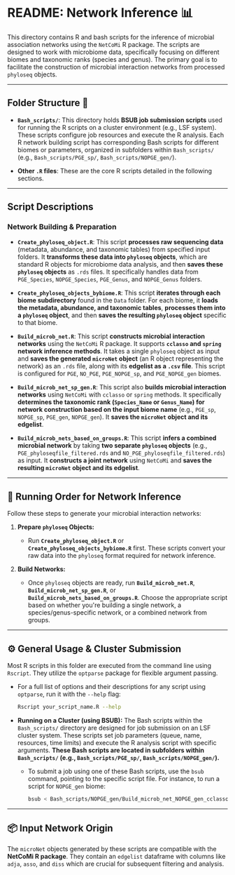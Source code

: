 # README: Network Inference 📊

This directory contains R and bash scripts for the inference of microbial association networks using the `NetCoMi` R package. The scripts are designed to work with microbiome data, specifically focusing on different biomes and taxonomic ranks (species and genus). The primary goal is to facilitate the construction of microbial interaction networks from processed `phyloseq` objects.

---

## Folder Structure 📂

* **`Bash_scripts/`**: This directory holds **BSUB job submission scripts** used for running the R scripts on a cluster environment (e.g., LSF system). These scripts configure job resources and execute the R analysis. Each R network building script has corresponding Bash scripts for different biomes or parameters, organized in subfolders within `Bash_scripts/` (e.g., `Bash_scripts/PGE_sp/`, `Bash_scripts/NOPGE_gen/`).

* **Other `.R` files**: These are the core R scripts detailed in the following sections.

---

## Script Descriptions

### Network Building & Preparation

* **`Create_phyloseq_object.R`**: This script **processes raw sequencing data** (metadata, abundance, and taxonomic tables) from specified input folders. It **transforms these data into `phyloseq` objects**, which are standard R objects for microbiome data analysis, and then **saves these `phyloseq` objects** as `.rds` files. It specifically handles data from `PGE_Species`, `NOPGE_Species`, `PGE_Genus`, and `NOPGE_Genus` folders.

* **`Create_phyloseq_objects_bybiome.R`**: This script **iterates through each biome subdirectory** found in the `Data` folder. For each biome, it **loads the metadata, abundance, and taxonomic tables**, **processes them into a `phyloseq` object**, and then **saves the resulting `phyloseq` object** specific to that biome.

* **`Build_microb_net.R`**: This script **constructs microbial interaction networks** using the `NetCoMi` R package. It supports **`cclasso` and `spring` network inference methods**. It takes a single `phyloseq` object as input and **saves the generated `microNet` object** (an R object representing the network) as an `.rds` file, along with its **edgelist as a `.csv` file**. This script is configured for `PGE`, `NO_PGE`, `PGE_NOPGE_sp`, and `PGE_NOPGE_gen` biomes.

* **`Build_microb_net_sp_gen.R`**: This script also **builds microbial interaction networks** using `NetCoMi` with `cclasso` or `spring` methods. It specifically **determines the taxonomic rank (`Species_Name` or `Genus_Name`) for network construction based on the input biome name** (e.g., `PGE_sp`, `NOPGE_sp`, `PGE_gen`, `NOPGE_gen`). It **saves the `microNet` object and its edgelist**.

* **`Build_microb_nets_based_on_groups.R`**: This script **infers a combined microbial network** by taking **two separate `phyloseq` objects** (e.g., `PGE_phyloseqfile_filtered.rds` and `NO_PGE_phyloseqfile_filtered.rds`) as input. It **constructs a joint network** using `NetCoMi` and **saves the resulting `microNet` object and its edgelist**.

---

## 🚦 Running Order for Network Inference

Follow these steps to generate your microbial interaction networks:

1.  **Prepare `phyloseq` Objects:**
    * Run **`Create_phyloseq_object.R`** or **`Create_phyloseq_objects_bybiome.R`** first. These scripts convert your raw data into the `phyloseq` format required for network inference.

2.  **Build Networks:**
    * Once `phyloseq` objects are ready, run **`Build_microb_net.R`**, **`Build_microb_net_sp_gen.R`**, or **`Build_microb_nets_based_on_groups.R`**. Choose the appropriate script based on whether you're building a single network, a species/genus-specific network, or a combined network from groups.

---

## ⚙️ General Usage & Cluster Submission

Most R scripts in this folder are executed from the command line using `Rscript`. They utilize the `optparse` package for flexible argument passing.

* For a full list of options and their descriptions for any script using `optparse`, run it with the `--help` flag:
    ```bash
    Rscript your_script_name.R --help
    ```

* **Running on a Cluster (using BSUB):**
    The Bash scripts within the `Bash_scripts/` directory are designed for job submission on an LSF cluster system. These scripts set job parameters (queue, name, resources, time limits) and execute the R analysis script with specific arguments. **These Bash scripts are located in subfolders within `Bash_scripts/` (e.g., `Bash_scripts/PGE_sp/`, `Bash_scripts/NOPGE_gen/`).**

    * To submit a job using one of these Bash scripts, use the `bsub` command, pointing to the specific script file. For instance, to run a script for `NOPGE_gen` biome:
        ```bash
        bsub < Bash_scripts/NOPGE_gen/Build_microb_net_NOPGE_gen_cclasso0_1.sh
        ```

---

## 📦 Input Network Origin

The `microNet` objects generated by these scripts are compatible with the **NetCoMi R package**. They contain an `edgelist` dataframe with columns like `adja`, `asso`, and `diss` which are crucial for subsequent filtering and analysis.